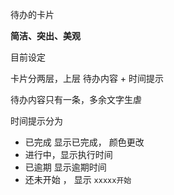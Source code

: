 待办的卡片

**简洁、突出、美观**



目前设定

卡片分两层，上层 待办内容 + 时间提示

待办内容只有一条，多余文字生虐

时间提示分为

- 已完成  显示已完成， 颜色更改
- 进行中，显示执行时间
- 已逾期 显示逾期时间
- 还未开始 ， 显示 `xxxxx开始`

